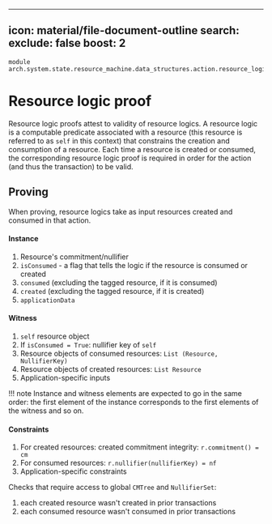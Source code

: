 
---
icon: material/file-document-outline
search:
  exclude: false
  boost: 2
---

```juvix
module arch.system.state.resource_machine.data_structures.action.resource_logic_proof;
```

# Resource logic proof

Resource logic proofs attest to validity of resource logics. A resource logic is a computable predicate associated with a resource (this resource is referred to as `self` in this context) that constrains the creation and consumption of a resource. Each time a resource is created or consumed, the corresponding resource logic proof is required in order for the action (and thus the transaction) to be valid.

## Proving

When proving, resource logics take as input resources created and consumed in that action.

#### Instance

1. Resource's commitment/nullifier
2. `isConsumed` - a flag that tells the logic if the resource is consumed or created
3. `consumed` (excluding the tagged resource, if it is consumed)
4. `created` (excluding the tagged resource, if it is created)
5. `applicationData`


#### Witness

1. `self` resource object
2. If `isConsumed = True`: nullifier key of `self`
3. Resource objects of consumed resources: `List (Resource, NullifierKey)`
4. Resource objects of created resources: `List Resource`
5. Application-specific inputs

!!! note
    Instance and witness elements are expected to go in the same order: the first element of the instance corresponds to the first elements of the witness and so on.

#### Constraints

1. For created resources: created commitment integrity: `r.commitment() = cm`
2. For consumed resources: `r.nullifier(nullifierKey) = nf`
3. Application-specific constraints

Checks that require access to global `CMTree` and `NullifierSet`:

1. each created resource wasn't created in prior transactions
2. each consumed resource wasn't consumed in prior transactions

